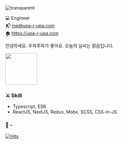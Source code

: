 
 ![transparent](https://capsule-render.vercel.app/api?type=transparent&text=%EA%B9%80%EB%8B%A4%EB%B9%88%20Da-Bin%20Kim&fontAlignY=45&fontAlign=18&fontSize=40&height=50&animation=twinkling&fontColor=ffffff) 
 
💻 Engineer  
📬 me@upa-r-upa.com    
🏠 https://upa-r-upa.com

안녕하세요. 우파루파가 좋아요. 
오늘의 날씨는 맑음입니다. 

 
<img style="width:100px" src="https://karameruland.com/wp/wp-content/uploads/2021/07/3403f15345623c2fbbc19054479100a5.png" />


### ⚔️ Skill
- Typescript, ES6
- ReactJS, NextJS, Redux, Mobx, SCSS, CSS-in-JS

### 💎 -

[![Hits](https://hits.seeyoufarm.com/api/count/incr/badge.svg?url=https%3A%2F%2Fgithub.com%2Fupa-r-upa%2Fhit-counter&count_bg=%23233516&title_bg=%23D733BD&icon=&icon_color=%23E7E7E7&title=hits&edge_flat=false)](https://hits.seeyoufarm.com)
